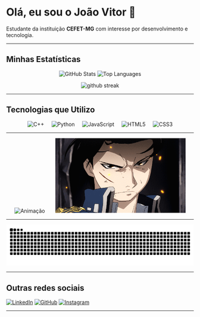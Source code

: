 # Olá, eu sou o João Vitor 👋

Estudante da instituição **CEFET-MG** com interesse por desenvolvimento e tecnologia.

---

## Minhas Estatísticas

<div align="center">
  <img src="https://github-readme-stats.vercel.app/api?username=joaovitor1-mg&hide_title=false&hide_rank=false&show_icons=true&include_all_commits=true&count_private=true&disable_animations=false&theme=dracula&locale=en&hide_border=true" height="200" width="400" alt="GitHub Stats" />
  <img src="https://github-readme-stats.vercel.app/api/top-langs?username=joaovitor1-mg&locale=en&hide_title=false&layout=compact&langs_count=6&theme=dracula&hide_border=true" height="200" width="400" alt="Top Languages" />
</div>
<p align="center">
  <img src="https://streak-stats.demolab.com/?user=joaovitor1-mg&theme=dracula&hide_border=true" height="150" alt="github streak" />
</p>

---

## Tecnologias que Utilizo

<p align="center">
  <img src="https://cdn.jsdelivr.net/gh/devicons/devicon/icons/cplusplus/cplusplus-original.svg" height="40" alt="C++" />
  <img width="12" />
  <img src="https://cdn.jsdelivr.net/gh/devicons/devicon/icons/python/python-original.svg" height="40" alt="Python" />
  <img width="12" />
  <img src="https://cdn.jsdelivr.net/gh/devicons/devicon/icons/javascript/javascript-original.svg" height="40" alt="JavaScript" />
  <img width="12" />
  <img src="https://cdn.jsdelivr.net/gh/devicons/devicon/icons/html5/html5-original.svg" height="40" alt="HTML5" />
  <img width="12" />
  <img src="https://cdn.jsdelivr.net/gh/devicons/devicon/icons/css3/css3-original.svg" height="40" alt="CSS3" />
</p>

---

<p align="center">
  <img height="200" width="350" src="img/CuvtX9M.gif" alt="Animação" />
  <img width="20" />
  <img height="200" width="350" src="img/a5c666510e2ea685c3a4af2f20ca86b2.gif" alt="Animação" />
</p>

---
  
  <picture>
    <source media="(prefers-color-scheme: dark  )" srcset="https://raw.githubusercontent.com/joaovitor1-mg/joaovitor1-mg/output/github-snake-dark.svg" />
    <source media="(prefers-color-scheme: light  )" srcset="https://raw.githubusercontent.com/joaovitor1-mg/joaovitor1-mg/output/github-snake.svg" />
    <img alt="Snake animation" src="https://raw.githubusercontent.com/joaovitor1-mg/joaovitor1-mg/output/github-snake.svg" />
  </picture>
</p>

---

## Outras redes sociais

[![LinkedIn](https://img.shields.io/badge/LinkedIn-0077B5?style=for-the-badge&logo=linkedin&logoColor=white )](https://www.linkedin.com/in/jo%C3%A3o-vitor-martinelli-gomes-7953b637a )
[![GitHub](https://img.shields.io/badge/GitHub-100000?style=for-the-badge&logo=github&logoColor=white )](https://github.com/joaovitor1-mg )
[![Instagram](https://img.shields.io/badge/Instagram-E4405F?style=for-the-badge&logo=instagram&logoColor=white )](https://www.instagram.com/joaomartineelli/ )

---
